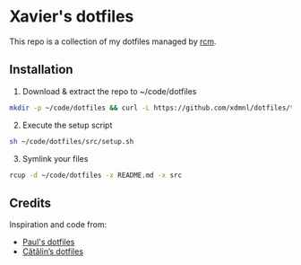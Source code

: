 # Xavier's dotfiles

This repo is a collection of my dotfiles managed by [rcm](https://github.com/thoughtbot/rcm).

## Installation

1. Download & extract the repo to ~/code/dotfiles
```bash
mkdir -p ~/code/dotfiles && curl -L https://github.com/xdmnl/dotfiles/tarball/master | tar -xzv --strip-components=1 -C ~/code/dotfiles
```
2. Execute the setup script
```bash
sh ~/code/dotfiles/src/setup.sh
```
3. Symlink your files
```bash
rcup -d ~/code/dotfiles -x README.md -x src
```

## Credits

Inspiration and code from:
* [Paul's dotfiles](https://github.com/paulirish/dotfiles)
* [Cătălin’s dotfiles](https://github.com/alrra/dotfiles)
